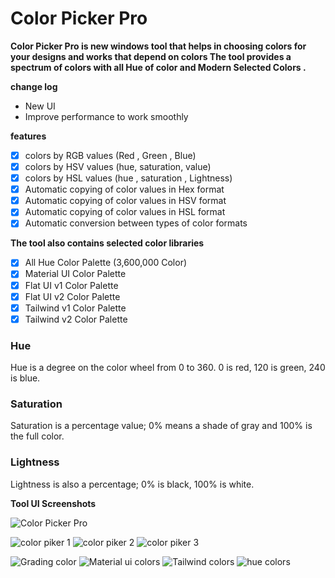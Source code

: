 # Color Picker Pro
**Color Picker Pro is new windows tool that helps in choosing colors for your designs and works that depend on colors
The tool provides a spectrum of colors with all Hue of color and Modern Selected Colors .**

**change log** 
+ New UI
+ Improve performance to work smoothly

**features** 

- [x] colors by RGB values (Red , Green , Blue)
- [x] colors by HSV values (hue, saturation, value)
- [x] colors by HSL values (hue , saturation , Lightness)
- [x] Automatic copying of color values in Hex format
- [x] Automatic copying of color values in HSV format
- [x] Automatic copying of color values in HSL format
- [x] Automatic conversion between types of color formats

**The tool also contains selected color libraries**

- [x] All Hue Color Palette (3,600,000 Color)
- [x] Material UI Color Palette
- [x] Flat UI v1 Color Palette
- [x] Flat UI v2 Color Palette
- [x] Tailwind v1 Color Palette
- [x] Tailwind v2 Color Palette

### Hue 
Hue is a degree on the color wheel from 0 to 360. 0 is red, 120 is green, 240 is blue.

### Saturation 
Saturation is a percentage value; 0% means a shade of gray and 100% is the full color.

### Lightness 
Lightness is also a percentage; 0% is black, 100% is white.


**Tool UI Screenshots**

![Color Picker Pro](https://user-images.githubusercontent.com/11804864/173130508-2bd59e4b-15c6-4665-8e55-07c9a0ef3b49.png)

![color piker 1](https://user-images.githubusercontent.com/11804864/184616911-1f1310f8-a695-41c6-8d67-d114beac7e59.png)
![color piker 2](https://user-images.githubusercontent.com/11804864/184616916-e8bfbbaf-a9b1-40b2-b8ff-11fea808d3a6.png)
![color piker 3](https://user-images.githubusercontent.com/11804864/184616921-f5912f60-162d-4ac4-9e99-e51c503794bb.png)

![Grading color](https://user-images.githubusercontent.com/11804864/184616898-1283b374-f702-4912-b9aa-6da91fbe2639.png)
![Material ui colors](https://user-images.githubusercontent.com/11804864/184616904-2d0d3778-356b-423c-b9e6-2d97ce993fb1.png)
![Tailwind colors](https://user-images.githubusercontent.com/11804864/184616905-a9b22cdf-aef9-404c-ac79-2d5477549991.png)
![hue colors](https://user-images.githubusercontent.com/11804864/184616909-352ed2ae-427e-4495-9c8c-6eb28cee431c.png)




